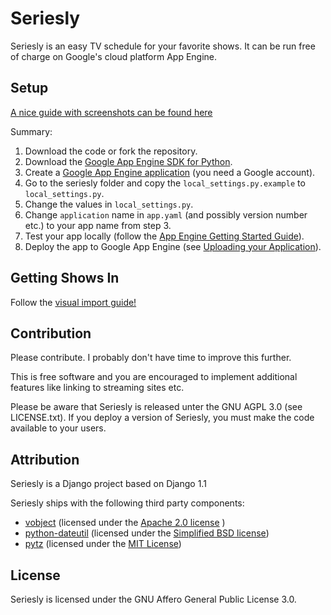 Seriesly
========

Seriesly is an easy TV schedule for your favorite shows. It can be run free of charge on Google's cloud platform App Engine.

Setup
-----

[A nice guide with screenshots can be found here](http://www.seriesly.com/setup/)

Summary:

1. Download the code or fork the repository.
2. Download the [Google App Engine SDK for Python](https://code.google.com/appengine/downloads.html#Google_App_Engine_SDK_for_Python).
3. Create a [Google App Engine application](https://appengine.google.com/) (you need a Google account).
4. Go to the seriesly folder and copy the `local_settings.py.example` to `local_settings.py`.
5. Change the values in `local_settings.py`.
6. Change `application` name in `app.yaml` (and possibly version number etc.) to your app name from step 3.
7. Test your app locally (follow the [App Engine Getting Started Guide](https://code.google.com/appengine/docs/python/gettingstarted/)).
8. Deploy the app to Google App Engine (see [Uploading your Application](https://code.google.com/appengine/docs/python/gettingstarted/uploading.html)).

Getting Shows In
----------------

Follow the [visual import guide!](http://www.seriesly.com/setup/#import)

Contribution
------------

Please contribute. I probably don't have time to improve this further.

This is free software and you are encouraged to implement additional features like linking to streaming sites etc.

Please be aware that Seriesly is released unter the GNU AGPL 3.0 (see LICENSE.txt). If you deploy a version of Seriesly, you must make the code available to your users.


Attribution
-----------

Seriesly is a Django project based on Django 1.1

Seriesly ships with the following third party components:

 - [vobject](http://vobject.skyhouseconsulting.com/) (licensed under the [Apache 2.0 license](http://www.apache.org/licenses/LICENSE-2.0) )
 - [python-dateutil](http://labix.org/python-dateutil) (licensed under the [Simplified BSD license](http://en.wikipedia.org/wiki/BSD_licenses#2-clause_license_.28.22Simplified_BSD_License.22_or_.22FreeBSD_License.22.29))
 - [pytz](http://pytz.sourceforge.net/) (licensed under the [MIT License](http://www.opensource.org/licenses/mit-license.php))

License
-------

Seriesly is licensed under the GNU Affero General Public License 3.0.